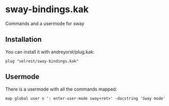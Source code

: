 # sway-bindings.kak
Commands and a usermode for sway

## Installation
You can install it with andreyorst/plug.kak:
```
plug "velrest/sway-bindings.kak"
```

## Usermode
There is a usermode with all the commands mapped:
```
map global user n ': enter-user-mode sway<ret>' -docstring 'Sway mode'
```
